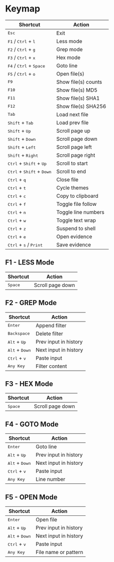 # Keymap
| Shortcut                                             | Action                |
| ---------------------------------------------------- | --------------------- |
| <kbd>Esc</kbd>                                       | Exit                  |
| <kbd>F1</kbd> / <kbd>Ctrl</kbd> + <kbd>l</kbd>       | Less mode             |
| <kbd>F2</kbd> / <kbd>Ctrl</kbd> + <kbd>g</kbd>       | Grep mode             |
| <kbd>F3</kbd> / <kbd>Ctrl</kbd> + <kbd>x</kbd>       | Hex mode              |
| <kbd>F4</kbd> / <kbd>Ctrl</kbd> + <kbd>Space</kbd>   | Goto line             |
| <kbd>F5</kbd> / <kbd>Ctrl</kbd> + <kbd>o</kbd>       | Open file(s)          |
| <kbd>F9</kbd>                                        | Show file(s) counts   |
| <kbd>F10</kbd>                                       | Show file(s) MD5      |
| <kbd>F11</kbd>                                       | Show file(s) SHA1     |
| <kbd>F12</kbd>                                       | Show file(s) SHA256   |
| <kbd>Tab</kbd>                                       | Load next file        |
| <kbd>Shift</kbd> + <kbd>Tab</kbd>                    | Load prev file        |
| <kbd>Shift</kbd> + <kbd>Up</kbd>                     | Scroll page up        |
| <kbd>Shift</kbd> + <kbd>Down</kbd>                   | Scroll page down      |
| <kbd>Shift</kbd> + <kbd>Left</kbd>                   | Scroll page left      |
| <kbd>Shift</kbd> + <kbd>Right</kbd>                  | Scroll page right     |
| <kbd>Ctrl</kbd> + <kbd>Shift</kbd> + <kbd>Up</kbd>   | Scroll to start       |
| <kbd>Ctrl</kbd> + <kbd>Shift</kbd> + <kbd>Down</kbd> | Scroll to end         |
| <kbd>Ctrl</kbd> + <kbd>q</kbd>                       | Close file            |
| <kbd>Ctrl</kbd> + <kbd>t</kbd>                       | Cycle themes          |
| <kbd>Ctrl</kbd> + <kbd>c</kbd>                       | Copy to clipboard     |
| <kbd>Ctrl</kbd> + <kbd>f</kbd>                       | Toggle file follow    |
| <kbd>Ctrl</kbd> + <kbd>n</kbd>                       | Toggle line numbers   |
| <kbd>Ctrl</kbd> + <kbd>w</kbd>                       | Toggle text wrap      |
| <kbd>Ctrl</kbd> + <kbd>z</kbd>                       | Suspend to shell      |
| <kbd>Ctrl</kbd> + <kbd>e</kbd>                       | Open evidence         |
| <kbd>Ctrl</kbd> + <kbd>s</kbd> / <kbd>Print</kbd>    | Save evidence         |

## F1 - LESS Mode
| Shortcut                                             | Action                |
| ---------------------------------------------------- | --------------------- |
| <kbd>Space</kbd>                                     | Scroll page down      |

## F2 - GREP Mode
| Shortcut                                             | Action                |
| ---------------------------------------------------- | --------------------- |
| <kbd>Enter</kbd>                                     | Append filter         |
| <kbd>Backspace</kbd>                                 | Delete filter         |
| <kbd>Alt</kbd> + <kbd>Up</kbd>                       | Prev input in history |
| <kbd>Alt</kbd> + <kbd>Down</kbd>                     | Next input in history |
| <kbd>Ctrl</kbd> + <kbd>v</kbd>                       | Paste input           |
| <kbd>Any Key</kbd>                                   | Filter content        |

## F3 - HEX Mode
| Shortcut                                             | Action                |
| ---------------------------------------------------- | --------------------- |
| <kbd>Space</kbd>                                     | Scroll page down      |

## F4 - GOTO Mode
| Shortcut                                             | Action                |
| ---------------------------------------------------- | --------------------- |
| <kbd>Enter</kbd>                                     | Goto line             |
| <kbd>Alt</kbd> + <kbd>Up</kbd>                       | Prev input in history |
| <kbd>Alt</kbd> + <kbd>Down</kbd>                     | Next input in history |
| <kbd>Ctrl</kbd> + <kbd>v</kbd>                       | Paste input           |
| <kbd>Any Key</kbd>                                   | Line number           |

## F5 - OPEN Mode
| Shortcut                                             | Action                |
| ---------------------------------------------------- | --------------------- |
| <kbd>Enter</kbd>                                     | Open file             |
| <kbd>Alt</kbd> + <kbd>Up</kbd>                       | Prev input in history |
| <kbd>Alt</kbd> + <kbd>Down</kbd>                     | Next input in history |
| <kbd>Ctrl</kbd> + <kbd>v</kbd>                       | Paste input           |
| <kbd>Any Key</kbd>                                   | File name or pattern  |
